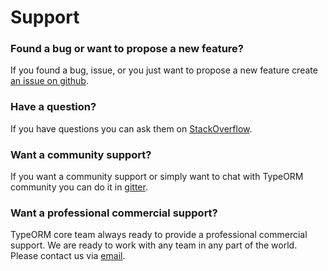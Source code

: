 # Support

### Found a bug or want to propose a new feature?

If you found a bug, issue, or you just want to propose a new feature create [an issue on github](https://github.com/typeorm/typeorm/issues).

### Have a question?

If you have questions you can ask them on [StackOverflow](https://stackoverflow.com/questions/tagged/typeorm).

### Want a community support?

If you want a community support or simply want to chat with TypeORM community you can do it in [gitter](https://gitter.im/typeorm/typeorm).

### Want a professional commercial support?

TypeORM core team always ready to provide a professional commercial support.
We are ready to work with any team in any part of the world.
Please contact us via [email](mailto:support@typeorm.io).